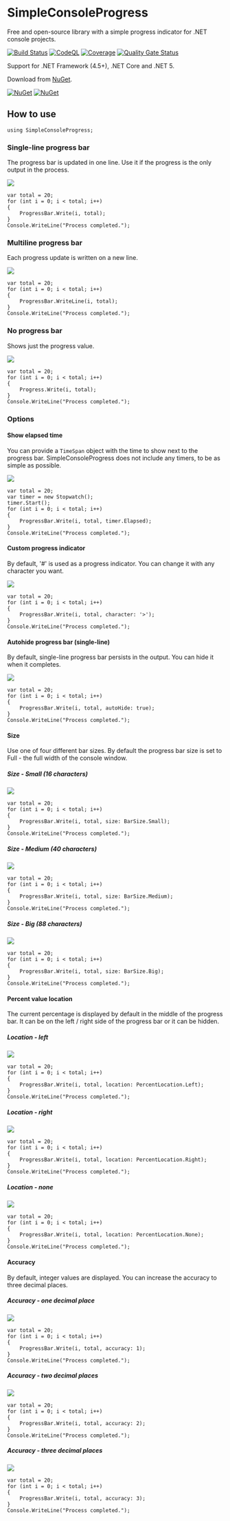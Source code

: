# SimpleConsoleProgress

Free and open-source library with a simple progress indicator for .NET console projects.

[![Build Status](https://filipliwinski.visualstudio.com/SimpleConsoleProgress/_apis/build/status/SimpleConsoleProgress?branchName=master)](https://filipliwinski.visualstudio.com/SimpleConsoleProgress/_build/latest?definitionId=2&branchName=master)
[![CodeQL](https://github.com/filipliwinski/SimpleConsoleProgress/actions/workflows/codeql-analysis.yml/badge.svg)](https://github.com/filipliwinski/SimpleConsoleProgress/actions/workflows/codeql-analysis.yml)
[![Coverage](https://sonarcloud.io/api/project_badges/measure?project=filipliwinski_SimpleConsoleProgress&metric=coverage)](https://sonarcloud.io/dashboard?id=filipliwinski_SimpleConsoleProgress)
[![Quality Gate Status](https://sonarcloud.io/api/project_badges/measure?project=filipliwinski_SimpleConsoleProgress&metric=alert_status)](https://sonarcloud.io/dashboard?id=filipliwinski_SimpleConsoleProgress)

Support for .NET Framework (4.5+), .NET Core and .NET 5.

Download from [NuGet](https://www.nuget.org/packages/SimpleConsoleProgress/).

[![NuGet](https://img.shields.io/nuget/v/SimpleConsoleProgress.svg)](https://www.nuget.org/packages/SimpleConsoleProgress/)
[![NuGet](https://img.shields.io/nuget/dt/SimpleConsoleProgress.svg)](https://www.nuget.org/packages/SimpleConsoleProgress/) 

## How to use

    using SimpleConsoleProgress;

### Single-line progress bar

The progress bar is updated in one line. Use it if the progress is the only output in the process.

<img src="./assets/img/singleLine.gif?raw=true"/>

    var total = 20;
    for (int i = 0; i < total; i++)
    {
        ProgressBar.Write(i, total);
    }
    Console.WriteLine("Process completed.");

### Multiline progress bar

Each progress update is written on a new line.

<img src="./assets/img/multiline.gif?raw=true"/>

    var total = 20;
    for (int i = 0; i < total; i++)
    {
        ProgressBar.WriteLine(i, total);
    }
    Console.WriteLine("Process completed.");

### No progress bar

Shows just the progress value.

<img src="./assets/img/noProgressBar.gif?raw=true"/>

    var total = 20;
    for (int i = 0; i < total; i++)
    {
        Progress.Write(i, total);
    }
    Console.WriteLine("Process completed.");

### Options

#### Show elapsed time

You can provide a `TimeSpan` object with the time to show next to the progress bar. SimpleConsoleProgress does not include any timers, to be as simple as possible.

<img src="./assets/img/elapsedTime.gif?raw=true"/>

    var total = 20;
    var timer = new Stopwatch();
    timer.Start();
    for (int i = 0; i < total; i++)
    {
        ProgressBar.Write(i, total, timer.Elapsed);
    }
    Console.WriteLine("Process completed.");

#### Custom progress indicator

By default, '#' is used as a progress indicator. You can change it with any character you want.

<img src="./assets/img/customIndicator.gif?raw=true"/>

    var total = 20;
    for (int i = 0; i < total; i++)
    {
        ProgressBar.Write(i, total, character: '>');
    }
    Console.WriteLine("Process completed.");

#### Autohide progress bar (single-line)

By default, single-line progress bar persists in the output. You can hide it when it completes.

<img src="./assets/img/autoHide.gif?raw=true"/>

    var total = 20;
    for (int i = 0; i < total; i++)
    {
        ProgressBar.Write(i, total, autoHide: true);
    }
    Console.WriteLine("Process completed.");

#### Size

Use one of four different bar sizes. By default the progress bar size is set to Full - the full width of the console window.

##### Size - Small (16 characters)

<img src="./assets/img/size-small.gif?raw=true"/>

    var total = 20;
    for (int i = 0; i < total; i++)
    {
        ProgressBar.Write(i, total, size: BarSize.Small);
    }
    Console.WriteLine("Process completed.");

##### Size - Medium (40 characters)

<img src="./assets/img/size-medium.gif?raw=true"/>

    var total = 20;
    for (int i = 0; i < total; i++)
    {
        ProgressBar.Write(i, total, size: BarSize.Medium);
    }
    Console.WriteLine("Process completed.");

##### Size - Big (88 characters)

<img src="./assets/img/size-big.gif?raw=true"/>

    var total = 20;
    for (int i = 0; i < total; i++)
    {
        ProgressBar.Write(i, total, size: BarSize.Big);
    }
    Console.WriteLine("Process completed.");

#### Percent value location

The current percentage is displayed by default in the middle of the progress bar. It can be on the left / right side of the progress bar or it can be hidden.

##### Location - left

<img src="./assets/img/location-left.gif?raw=true"/>

    var total = 20;
    for (int i = 0; i < total; i++)
    {
        ProgressBar.Write(i, total, location: PercentLocation.Left);
    }
    Console.WriteLine("Process completed.");

##### Location - right

<img src="./assets/img/location-right.gif?raw=true"/>

    var total = 20;
    for (int i = 0; i < total; i++)
    {
        ProgressBar.Write(i, total, location: PercentLocation.Right);
    }
    Console.WriteLine("Process completed.");

##### Location - none

<img src="./assets/img/location-none.gif?raw=true"/>

    var total = 20;
    for (int i = 0; i < total; i++)
    {
        ProgressBar.Write(i, total, location: PercentLocation.None);
    }
    Console.WriteLine("Process completed.");

#### Accuracy

By default, integer values are displayed. You can increase the accuracy to three decimal places.

##### Accuracy - one decimal place 

<img src="./assets/img/accuracy-1.gif?raw=true"/>

    var total = 20;
    for (int i = 0; i < total; i++)
    {
        ProgressBar.Write(i, total, accuracy: 1);
    }
    Console.WriteLine("Process completed.");

##### Accuracy - two decimal places

<img src="./assets/img/accuracy-2.gif?raw=true"/>

    var total = 20;
    for (int i = 0; i < total; i++)
    {
        ProgressBar.Write(i, total, accuracy: 2);
    }
    Console.WriteLine("Process completed.");

##### Accuracy - three decimal places

<img src="./assets/img/accuracy-3.gif?raw=true"/>

    var total = 20;
    for (int i = 0; i < total; i++)
    {
        ProgressBar.Write(i, total, accuracy: 3);
    }
    Console.WriteLine("Process completed.");
